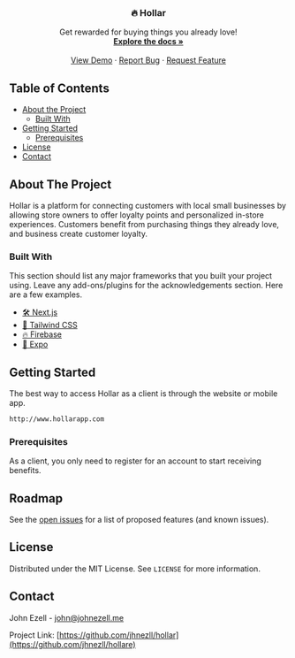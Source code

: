 <!-- PROJECT LOGO -->
<br />
<p align="center">
  <h3 align="center">🔥 Hollar</h3>

  <p align="center">
    Get rewarded for buying things you already love!
    <br />
    <a href="/"><strong>Explore the docs »</strong></a>
    <br />
    <br />
    <a href="/">View Demo</a>
    ·
    <a href="/">Report Bug</a>
    ·
    <a href="/">Request Feature</a>
  </p>

<!-- TABLE OF CONTENTS -->
## Table of Contents

* [About the Project](#about-the-project)
  * [Built With](#built-with)
* [Getting Started](#getting-started)
  * [Prerequisites](#prerequisites)
* [License](#license)
* [Contact](#contact)



<!-- ABOUT THE PROJECT -->
## About The Project
Hollar is a platform for connecting customers with local small businesses by allowing store owners to offer loyalty 
points and personalized in-store experiences. Customers benefit from purchasing things they already love, and business
create customer loyalty.

### Built With
This section should list any major frameworks that you built your project using. Leave any add-ons/plugins for the acknowledgements section. Here are a few examples.
* [🛠 Next.js](https://nextjs.org)
* [🎨 Tailwind CSS](https://tailwindcss.com)
* [🔥 Firebase](https://firebase.google.com)
* [📱 Expo](https://expo.io)

<!-- GETTING STARTED -->
## Getting Started
The best way to access Hollar as a client is through the website or mobile app.

```sh
http://www.hollarapp.com
```

### Prerequisites

As a client, you only need to register for an account to start receiving benefits.

<!-- ROADMAP -->
## Roadmap

See the [open issues](https://github.com/jhnezll/hollar) for a list of proposed features (and known issues).

<!-- LICENSE -->
## License

Distributed under the MIT License. See `LICENSE` for more information.


<!-- CONTACT -->
## Contact

John Ezell - john@johnezell.me

Project Link: [https://github.com/jhnezll/hollar](https://github.com/jhnezll/hollare)
